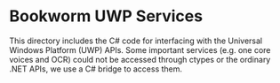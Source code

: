# Bookworm UWP Services

This directory includes the C# code for interfacing with the Universal Windows Platform (UWP) APIs. Some important services (e.g. one core voices and OCR) could not be accessed through ctypes or the ordinary .NET APIs, we use a C# bridge to access them.
